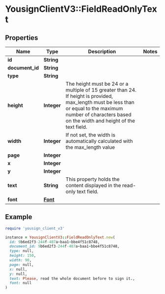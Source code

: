 # YousignClientV3::FieldReadOnlyText

## Properties

| Name | Type | Description | Notes |
| ---- | ---- | ----------- | ----- |
| **id** | **String** |  |  |
| **document_id** | **String** |  |  |
| **type** | **String** |  |  |
| **height** | **Integer** | The height must be 24 or a multiple of 15 greater than 24. If height is provided, max_length must be less than or equal to the maximum number of characters based on the width and height of the text field. |  |
| **width** | **Integer** | If not set, the width is automatically calculated with the max_length value |  |
| **page** | **Integer** |  |  |
| **x** | **Integer** |  |  |
| **y** | **Integer** |  |  |
| **text** | **String** | This property holds the content displayed in the read-only text field. |  |
| **font** | [**Font**](Font.md) |  |  |

## Example

```ruby
require 'yousign_client_v3'

instance = YousignClientV3::FieldReadOnlyText.new(
  id: 9b6ed2f3-244f-487a-baa1-bbe4f51c8748,
  document_id: 9b6ed2f3-244f-487a-baa1-bbe4f51c8748,
  type: null,
  height: 150,
  width: 90,
  page: null,
  x: null,
  y: null,
  text: Please, read the whole document before to sign it.,
  font: null
)
```

